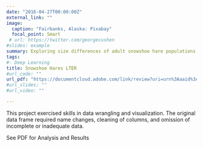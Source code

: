 ```yaml
---
date: "2016-04-27T00:00:00Z"
external_link: ""
image:
  caption: "Fairbanks, Alaska: Pixabay"
  focal_point: Smart
 # url: https://twitter.com/georgecushen
#slides: example
summary: Exploring size differences of adult snowshoe hare populations in the Bonzanza Creek Experimental Forest.
tags:
#- Deep Learning
title: Snowshoe Hares LTER
#url_code: ""
url_pdf: "https://documentcloud.adobe.com/link/review?uri=urn%3Aaaid%3Ascds%3AUS%3A064cd7ab-e27d-4a4d-9c46-9432e735fdfe"
#url_slides: ""
#url_video: ""

---
```

This project exercised skills in data wrangling and visualization. The original data frame required name changes, cleaning of columns, and omission of incomplete or inadequate data. 

See PDF for Analysis and Results

